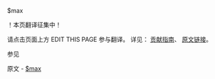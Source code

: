  $max

 ！本页翻译征集中！

请点击页面上方 EDIT THIS PAGE 参与翻译。
详见：
[贡献指南]( https://github.com/JinMuInfo/MongoDB-Manual-zh/blob/master/CONTRIBUTING.md )、
[原文链接](  https://docs.mongodb.com/manual/reference/operator/update/max/  )。

 参见

原文 - [$max]( https://docs.mongodb.com/manual/reference/operator/update/max/ )


